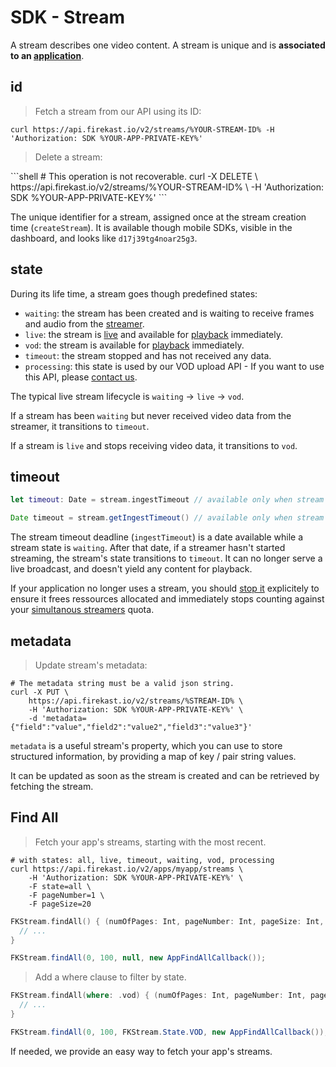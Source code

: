 # SDK - Stream

A stream describes one video content. A stream is unique and is **associated to an [application](#apps)**.

## id

<blockquote class="lang-specific shell"><p>Fetch a stream from our API using its ID:</p></blockquote>

```shell
curl https://api.firekast.io/v2/streams/%YOUR-STREAM-ID% -H 'Authorization: SDK %YOUR-APP-PRIVATE-KEY%'
```

<blockquote class="lang-specific shell"><p>Delete a stream:</p></blockquote>
```shell
# This operation is not recoverable.
curl -X DELETE \
    https://api.firekast.io/v2/streams/%YOUR-STREAM-ID% \
    -H 'Authorization: SDK %YOUR-APP-PRIVATE-KEY%' 
```

The unique identifier for a stream, assigned once at the stream creation time (`createStream`).
It is available though mobile SDKs, visible in the dashboard, and looks like `d17j39tg4noar25g3`.

## state

During its life time, a stream goes though predefined states:

* `waiting`: the stream has been created and is waiting to receive frames and audio from the [streamer](#sdk-streamer).
* `live`: the stream is [live](#go-live) and available for [playback](#sdk-player) immediately.
* `vod`: the stream is available for [playback](#sdk-player) immediately.
* `timeout`: the stream stopped and has not received any data.
* `processing`: this state is used by our VOD upload API - If you want to use this API, please [contact us](https://firekast.zendesk.com/hc/en-gb/requests/new).

The typical live stream lifecycle is `waiting` → `live` → `vod`.

If a stream has been `waiting` but never received video data from the streamer, it transitions to `timeout`.

If a stream is `live` and stops receiving video data, it transitions to `vod`.

## timeout

```swift
let timeout: Date = stream.ingestTimeout // available only when stream's state is .waiting.
```

```java
Date timeout = stream.getIngestTimeout() // available only when stream's state is WAITING.
```

The stream timeout deadline (`ingestTimeout`) is a date available while a stream state is `waiting`. After that date, if a streamer hasn't started streaming, the stream's state transitions to `timeout`. It can no longer serve a live broadcast, and doesn't yield any content for playback.

If your application no longer uses a stream, you should [stop it](#stop-streaming) explicitely to ensure it frees ressources allocated and immediately stops counting against your [simultanous streamers](#simultaneous-streamers) quota.


## metadata

<blockquote class="lang-specific shell"><p>Update stream's metadata:</p></blockquote>

```shell
# The metadata string must be a valid json string.
curl -X PUT \
    https://api.firekast.io/v2/streams/%STREAM-ID% \
    -H 'Authorization: SDK %YOUR-APP-PRIVATE-KEY%' \
    -d 'metadata={"field":"value","field2":"value2","field3":"value3"}'
```

`metadata` is a useful stream's property, which you can use to store structured information, by providing a map of key / pair string values.

It can be updated as soon as the stream is created and can be retrieved by fetching the stream.

## Find All

<blockquote class="lang-specific swift java shell"><p>Fetch your app's streams, starting with the most recent.</p></blockquote>

```shell
# with states: all, live, timeout, waiting, vod, processing 
curl https://api.firekast.io/v2/apps/myapp/streams \
    -H 'Authorization: SDK %YOUR-APP-PRIVATE-KEY%' \
    -F state=all \
    -F pageNumber=1 \
    -F pageSize=20
```

```swift
FKStream.findAll() { (numOfPages: Int, pageNumber: Int, pageSize: Int, count: Int, streams, error) in
  // ...
}
```

```java
FKStream.findAll(0, 100, null, new AppFindAllCallback());
```

<blockquote class="lang-specific swift java"><p>Add a where clause to filter by state.</p></blockquote>

```swift
FKStream.findAll(where: .vod) { (numOfPages: Int, pageNumber: Int, pageSize: Int, count: Int, streams, error) in
  // ...
}
```

```java
FKStream.findAll(0, 100, FKStream.State.VOD, new AppFindAllCallback());
```

If needed, we provide an easy way to fetch your app's streams.